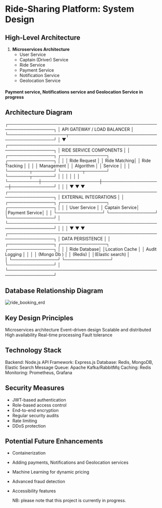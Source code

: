 # Ride-Sharing Platform: System Design

## High-Level Architecture
1. **Microservices Architecture**
   - User Service
   - Captain (Driver) Service
   - Ride Service
   - Payment Service
   - Notification Service
   - Geolocation Service

####  Payment service, Notifications service and Geolocation Service in progress

## Architecture Diagram
┌─────────────────────────────────────────────────────────────────┐
│                     API GATEWAY / LOAD BALANCER                 │
└───────────────────┬─────────────────────────────────────────────┘
                    │
                    ▼
┌─────────────────────────────────────────────────────────────────┐
│                     RIDE SERVICE COMPONENTS                     │
│  ┌───────────────┐   ┌───────────────┐   ┌───────────────┐      │
│  │ Ride Request  │   │  Ride Matching│   │ Ride Tracking │      │
│  │ Management    │   │   Algorithm   │   │   Service     │      │
│  └───────┬───────┘   └───────┬───────┘   └───────┬───────┘      │
│          │                   │                   │              │
└──────────┼───────────────────┼───────────────────┼──────────────┘
           │                   │                   │
           ▼                   ▼                   ▼
┌─────────────────────────────────────────────────────────────────┐
│                      EXTERNAL INTEGRATIONS                      │
│  ┌───────────────┐   ┌───────────────┐   ┌───────────────┐      │
│  │ User Service  │   │ Captain Service│   │Payment Service│      │
│  └───────────────┘   └───────────────┘   └───────────────┘      │
└─────────────────────────────────────────────────────────────────┘
                    │           │           │
                    ▼           ▼           ▼
┌─────────────────────────────────────────────────────────────────┐
│                       DATA PERSISTENCE                          │
│  ┌───────────────┐   ┌───────────────┐   ┌───────────────┐      │
│  │  Ride Database│   │Location Cache │   │ Audit Logging │      │
│  │  (Mongo Db )  │   │   (Redis)     │   │(Elastic search)      │  
│  └───────────────┘   └───────────────┘   └───────────────┘      │
└─────────────────────────────────────────────────────────────────┘

## Database Relationship Diagram
![ride_booking_erd](https://github.com/user-attachments/assets/8841e94a-3cc7-4029-bf6b-1c5b603eeb69)


## Key Design Principles
Microservices architecture
Event-driven design
Scalable and distributed
High availability
Real-time processing
Fault tolerance

## Technology Stack
Backend: Node.js
API Framework: Express.js
Database: Redis, MongoDB, Elastic Search
Message Queue: Apache Kafka/RabbitMq
Caching: Redis
Monitoring: Prometheus, Grafana

## Security Measures
- JWT-based authentication
- Role-based access control
- End-to-end encryption
- Regular security audits
- Rate limiting
- DDoS protection

## Potential Future Enhancements
- Containerization
- Adding payments, Notifications and Geolocation services
- Machine Learning for dynamic pricing
- Advanced fraud detection
- Accessibility features

  NB: please note that this project is currently in progress.
